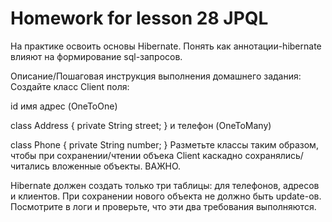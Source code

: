 # Homework for lesson 28 JPQL
На практике освоить основы Hibernate.
Понять как аннотации-hibernate влияют на формирование sql-запросов.


Описание/Пошаговая инструкция выполнения домашнего задания:
Создайте класс Client поля:

id
имя
адрес (OneToOne)

class Address {
private String street;
}
и телефон (OneToMany)

class Phone {
private String number;
}
Разметьте классы таким образом, чтобы при сохранении/чтении объека Client каскадно сохранялись/читались вложенные объекты.
ВАЖНО.

Hibernate должен создать только три таблицы: для телефонов, адресов и клиентов.
При сохранении нового объекта не должно быть update-ов.
Посмотрите в логи и проверьте, что эти два требования выполняются.